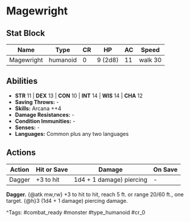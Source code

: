 # Magewright

## Stat Block

| Name | Type | CR | HP | AC | Speed |
|------|------|----|----|----|-------|
| Magewright | humanoid | 0 | 9 (2d8) | 11 | walk 30 |

## Abilities

- **STR** 11 | **DEX** 13 | **CON** 10 | **INT** 14 | **WIS** 14 | **CHA** 12
- **Saving Throws:** -  
- **Skills:** Arcana ++4  
- **Damage Resistances:** -  
- **Condition Immunities:** -  
- **Senses:** -  
- **Languages:** Common plus any two languages


## Actions

| Action | Hit or Save | Damage | On Save |
|--------|--------------|--------|----------|
| Dagger | +3 to hit | 1d4 + 1 damage) piercing | - |

**Dagger.** {@atk mw,rw} +3 to hit to hit, reach 5 ft. or range 20/60 ft., one target. {@h}3 (1d4 + 1 damage) piercing damage.


^Tags: #combat_ready #monster #type_humanoid #cr_0